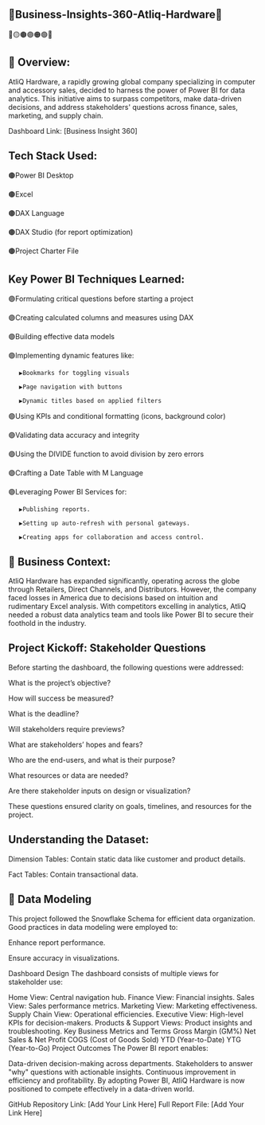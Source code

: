 ## 💎Business-Insights-360-Atliq-Hardware💎  

🥇🟡🟤🟣🟠🟢💎
 ## 🥇 Overview:
 
AtliQ Hardware, a rapidly growing global company specializing in computer and accessory sales, decided to harness the power of Power BI for data analytics. This initiative aims to surpass competitors, make data-driven decisions, and address stakeholders' questions across finance, sales, marketing, and supply chain.

Dashboard Link: [Business Insight 360]


## Tech Stack Used:

🟤Power BI Desktop

🟤Excel

🟤DAX Language

🟤DAX Studio (for report optimization)

🟤Project Charter File

## Key Power BI Techniques Learned:

🟣Formulating critical questions before starting a project

🟣Creating calculated columns and measures using DAX

🟣Building effective data models

🟣Implementing dynamic features like:

       ▶️Bookmarks for toggling visuals
       
       ▶️Page navigation with buttons
       
       ▶️Dynamic titles based on applied filters
       
🟣Using KPIs and conditional formatting (icons, background color)

🟣Validating data accuracy and integrity

🟣Using the DIVIDE function to avoid division by zero errors

🟣Crafting a Date Table with M Language

🟣Leveraging Power BI Services for:

       ▶️Publishing reports.
       
       ▶️Setting up auto-refresh with personal gateways.
       
       ▶️Creating apps for collaboration and access control.


## 🥈 Business Context:

AtliQ Hardware has expanded significantly, operating across the globe through Retailers, Direct Channels, and Distributors. However, the company faced losses in America due to decisions based on intuition and rudimentary Excel analysis. With competitors excelling in analytics, AtliQ needed a robust data analytics team and tools like Power BI to secure their foothold in the industry.

## Project Kickoff: Stakeholder Questions

Before starting the dashboard, the following questions were addressed:

What is the project’s objective?

How will success be measured?

What is the deadline?

Will stakeholders require previews?

What are stakeholders’ hopes and fears?

Who are the end-users, and what is their purpose?

What resources or data are needed?

Are there stakeholder inputs on design or visualization?

These questions ensured clarity on goals, timelines, and resources for the project.

## Understanding the Dataset:

Dimension Tables: Contain static data like customer and product details.

Fact Tables: Contain transactional data.

## 🥉 Data Modeling
This project followed the Snowflake Schema for efficient data organization. Good practices in data modeling were employed to:

Enhance report performance.

Ensure accuracy in visualizations.

Dashboard Design
The dashboard consists of multiple views for stakeholder use:

Home View: Central navigation hub.
Finance View: Financial insights.
Sales View: Sales performance metrics.
Marketing View: Marketing effectiveness.
Supply Chain View: Operational efficiencies.
Executive View: High-level KPIs for decision-makers.
Products & Support Views: Product insights and troubleshooting.
Key Business Metrics and Terms
Gross Margin (GM%)
Net Sales & Net Profit
COGS (Cost of Goods Sold)
YTD (Year-to-Date)
YTG (Year-to-Go)
Project Outcomes
The Power BI report enables:

Data-driven decision-making across departments.
Stakeholders to answer "why" questions with actionable insights.
Continuous improvement in efficiency and profitability.
By adopting Power BI, AtliQ Hardware is now positioned to compete effectively in a data-driven world.

GitHub Repository Link: [Add Your Link Here]
Full Report File: [Add Your Link Here]
